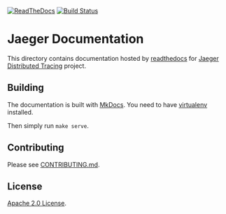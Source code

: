 [![ReadTheDocs][doc-img]][doc] [![Build Status][ci-img]][ci]

# Jaeger Documentation

This directory contains documentation hosted by [readthedocs][project] for [Jaeger Distributed Tracing][jaeger] project.

## Building

The documentation is built with [MkDocs](http://www.mkdocs.org/).
You need to have [virtualenv](https://virtualenv.pypa.io/en/stable/) installed.

Then simply run `make serve`.

## Contributing

Please see [CONTRIBUTING.md](CONTRIBUTING.md).

[doc-img]: https://readthedocs.org/projects/jaeger/badge/?version=latest
[doc]: http://jaeger.readthedocs.org/en/latest/
[project]: https://readthedocs.org/projects/jaeger/
[ci-img]: https://travis-ci.org/jaegertracing/documentation.svg?branch=master
[ci]: https://travis-ci.org/jaegertracing/documentation
[jaeger]: http://jaegertracing.io

## License

[Apache 2.0 License](./LICENSE).



